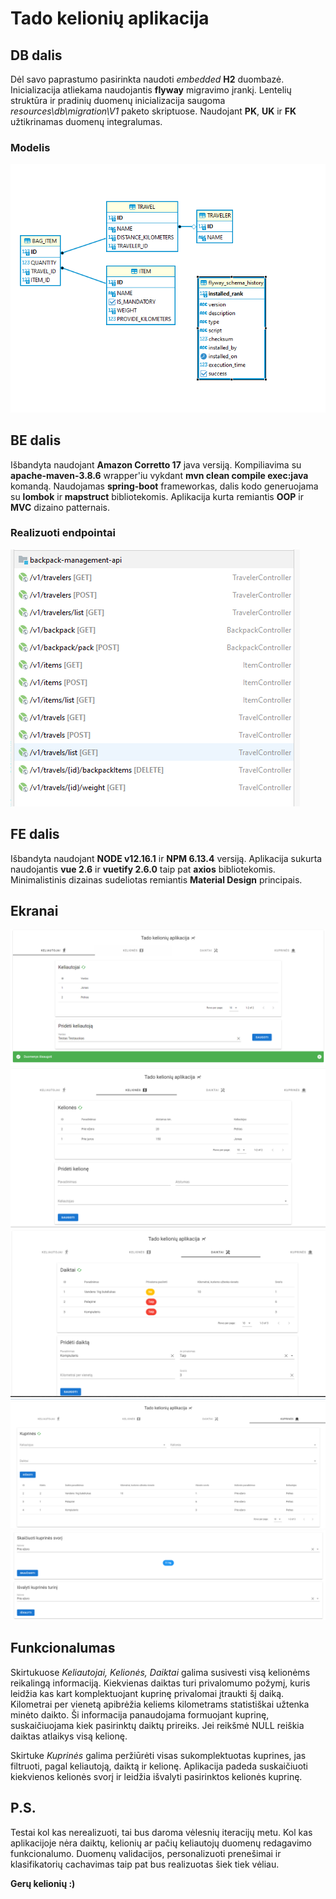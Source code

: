 # Tado kelionių aplikacija

## DB dalis

Dėl savo paprastumo pasirinkta naudoti _embedded_ **H2** duombazė.
Inicializacija atliekama naudojantis **flyway** migravimo įrankį.
Lentelių struktūra ir pradinių duomenų inicializacija saugoma _resources\db\migration\V1_ paketo skriptuose.
Naudojant **PK**, **UK** ir **FK** užtikrinamas duomenų integralumas.

### Modelis

![img.png](img.png)

## BE dalis

Išbandyta naudojant **Amazon Corretto 17** java versiją.
Kompiliavima su **apache-maven-3.8.6** wrapper'iu vykdant **mvn clean compile exec:java** komandą.
Naudojamas  **spring-boot** frameworkas, dalis kodo generuojama su **lombok** ir **mapstruct** bibliotekomis.
Aplikacija kurta remiantis **OOP** ir **MVC** dizaino patternais.

### Realizuoti endpointai

![img_1.png](img_1.png)

## FE dalis

Išbandyta naudojant **NODE v12.16.1** ir **NPM 6.13.4** versiją.
Aplikacija sukurta naudojantis **vue 2.6** ir **vuetify 2.6.0** taip pat **axios** bibliotekomis.
Minimalistinis dizainas sudeliotas remiantis **Material Design** principais.

## Ekranai

![img_2.png](img_2.png)
![img_3.png](img_3.png)
![img_4.png](img_4.png)
![img_5.png](img_5.png)
![img_6.png](img_6.png)

## Funkcionalumas

Skirtukuose _Keliautojai, Kelionės, Daiktai_ galima susivesti visą kelionėms reikalingą informaciją. Kiekvienas daiktas
turi privalomumo požymį, kuris leidžia kas kart komplektuojant kuprinę privalomai įtraukti šį daiką. Kilometrai per
vienetą apibrėžia keliems kilometrams statistiškai užtenka minėto daikto. Ši informacija panaudojama formuojant kuprinę,
suskaičiuojama kiek pasirinktų daiktų prireiks. Jei reikšmė NULL reiškia daiktas atlaikys visą kelionę.

Skirtuke  _Kuprinės_ galima peržiūrėti visas sukomplektuotas kuprines, jas filtruoti, pagal keliautoją, daiktą ir
kelionę. Aplikacija padeda suskaičiuoti kiekvienos kelionės svorį ir leidžia išvalyti pasirinktos kelionės kuprinę.

## P.S.

Testai kol kas nerealizuoti, tai bus daroma vėlesnių iteracijų metu. Kol kas aplikacijoje nėra daiktų, kelionių ar pačių
keliautojų duomenų redagavimo funkcionalumo. Duomenų validacijos, personalizuoti prenešimai ir klasifikatorių cachavimas taip pat bus realizuotas šiek tiek vėliau.


**Gerų kelionių :)** 
